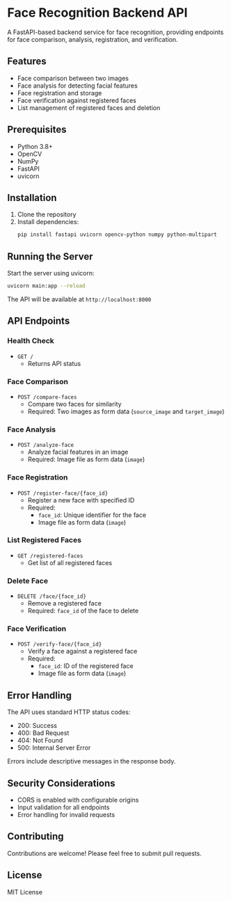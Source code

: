 # Face Recognition Backend API

A FastAPI-based backend service for face recognition, providing endpoints for face comparison, analysis, registration, and verification.

## Features

- Face comparison between two images
- Face analysis for detecting facial features
- Face registration and storage
- Face verification against registered faces
- List management of registered faces and deletion

## Prerequisites

- Python 3.8+
- OpenCV
- NumPy
- FastAPI
- uvicorn

## Installation

1. Clone the repository
2. Install dependencies:
   ```bash
   pip install fastapi uvicorn opencv-python numpy python-multipart
   ```

## Running the Server

Start the server using uvicorn:

```bash
uvicorn main:app --reload
```

The API will be available at `http://localhost:8000`

## API Endpoints

### Health Check
- `GET /`
  - Returns API status

### Face Comparison
- `POST /compare-faces`
  - Compare two faces for similarity
  - Required: Two images as form data (`source_image` and `target_image`)

### Face Analysis
- `POST /analyze-face`
  - Analyze facial features in an image
  - Required: Image file as form data (`image`)

### Face Registration
- `POST /register-face/{face_id}`
  - Register a new face with specified ID
  - Required: 
    - `face_id`: Unique identifier for the face
    - Image file as form data (`image`)

### List Registered Faces
- `GET /registered-faces`
  - Get list of all registered faces

### Delete Face
- `DELETE /face/{face_id}`
  - Remove a registered face
  - Required: `face_id` of the face to delete

### Face Verification
- `POST /verify-face/{face_id}`
  - Verify a face against a registered face
  - Required:
    - `face_id`: ID of the registered face
    - Image file as form data (`image`)

## Error Handling

The API uses standard HTTP status codes:
- 200: Success
- 400: Bad Request
- 404: Not Found
- 500: Internal Server Error

Errors include descriptive messages in the response body.

## Security Considerations

- CORS is enabled with configurable origins
- Input validation for all endpoints
- Error handling for invalid requests

## Contributing

Contributions are welcome! Please feel free to submit pull requests.

## License

MIT License